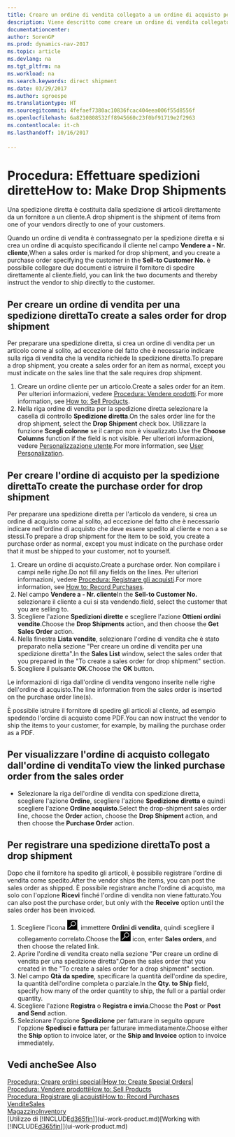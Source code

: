 ```yaml
---
title: Creare un ordine di vendita collegato a un ordine di acquisto per una spedizione diretta
description: Viene descritto come creare un ordine di vendita collegato a un ordine di acquisto per consentire la spedizione diretta dal fornitore al cliente.
documentationcenter: 
author: SorenGP
ms.prod: dynamics-nav-2017
ms.topic: article
ms.devlang: na
ms.tgt_pltfrm: na
ms.workload: na
ms.search.keywords: direct shipment
ms.date: 03/29/2017
ms.author: sgroespe
ms.translationtype: HT
ms.sourcegitcommit: 4fefaef7380ac10836fcac404eea006f55d8556f
ms.openlocfilehash: 6a8210808532ff8945660c23f0bf91719e2f2963
ms.contentlocale: it-ch
ms.lasthandoff: 10/16/2017

---
```

# <a name="how-to-make-drop-shipments"></a><span data-ttu-id="cd60d-103">Procedura: Effettuare spedizioni dirette</span><span class="sxs-lookup"><span data-stu-id="cd60d-103">How to: Make Drop Shipments</span></span>
<span data-ttu-id="cd60d-104">Una spedizione diretta è costituita dalla spedizione di articoli direttamente da un fornitore a un cliente.</span><span class="sxs-lookup"><span data-stu-id="cd60d-104">A drop shipment is the shipment of items from one of your vendors directly to one of your customers.</span></span>

<span data-ttu-id="cd60d-105">Quando un ordine di vendita è contrassegnato per la spedizione diretta e si crea un ordine di acquisto specificando il cliente nel campo **Vendere a - Nr. cliente**,</span><span class="sxs-lookup"><span data-stu-id="cd60d-105">When a sales order is marked for drop shipment, and you create a purchase order specifying the customer in the **Sell-to Customer No.**</span></span> <span data-ttu-id="cd60d-106">è possibile collegare due documenti e istruire il fornitore di spedire direttamente al cliente.</span><span class="sxs-lookup"><span data-stu-id="cd60d-106">field, you can link the two documents and thereby instruct the vendor to ship directly to the customer.</span></span>

## <a name="to-create-a-sales-order-for-drop-shipment"></a><span data-ttu-id="cd60d-107">Per creare un ordine di vendita per una spedizione diretta</span><span class="sxs-lookup"><span data-stu-id="cd60d-107">To create a sales order for drop shipment</span></span>
<span data-ttu-id="cd60d-108">Per preparare una spedizione diretta, si crea un ordine di vendita per un articolo come al solito, ad eccezione del fatto che è necessario indicare sulla riga di vendita che la vendita richiede la spedizione diretta.</span><span class="sxs-lookup"><span data-stu-id="cd60d-108">To prepare a drop shipment, you create a sales order for an item as normal, except you must indicate on the sales line that the sale requires drop shipment.</span></span>

1. <span data-ttu-id="cd60d-109">Creare un ordine cliente per un articolo.</span><span class="sxs-lookup"><span data-stu-id="cd60d-109">Create a sales order for an item.</span></span> <span data-ttu-id="cd60d-110">Per ulteriori informazioni, vedere [Procedura: Vendere prodotti](sales-how-sell-products.md).</span><span class="sxs-lookup"><span data-stu-id="cd60d-110">For more information, see [How to: Sell Products](sales-how-sell-products.md).</span></span>
2. <span data-ttu-id="cd60d-111">Nella riga ordine di vendita per la spedizione diretta selezionare la casella di controllo **Spedizione diretta**.</span><span class="sxs-lookup"><span data-stu-id="cd60d-111">On the sales order line for the drop shipment, select the **Drop Shipment** check box.</span></span> <span data-ttu-id="cd60d-112">Utilizzare la funzione **Scegli colonne** se il campo non è visualizzato.</span><span class="sxs-lookup"><span data-stu-id="cd60d-112">Use the **Choose Columns** function if the field is not visible.</span></span> <span data-ttu-id="cd60d-113">Per ulteriori informazioni, vedere [Personalizzazione utente](ui-user-personalization.md).</span><span class="sxs-lookup"><span data-stu-id="cd60d-113">For more information, see [User Personalization](ui-user-personalization.md).</span></span>

## <a name="to-create-the-purchase-order-for-drop-shipment"></a><span data-ttu-id="cd60d-114">Per creare l'ordine di acquisto per la spedizione diretta</span><span class="sxs-lookup"><span data-stu-id="cd60d-114">To create the purchase order for drop shipment</span></span>
<span data-ttu-id="cd60d-115">Per preparare una spedizione diretta per l'articolo da vendere, si crea un ordine di acquisto come al solito, ad eccezione del fatto che è necessario indicare nell'ordine di acquisto che deve essere spedito al cliente e non a se stessi.</span><span class="sxs-lookup"><span data-stu-id="cd60d-115">To prepare a drop shipment for the item to be sold, you create a purchase order as normal, except you must indicate on the purchase order that it must be shipped to your customer, not to yourself.</span></span>

1. <span data-ttu-id="cd60d-116">Creare un ordine di acquisto.</span><span class="sxs-lookup"><span data-stu-id="cd60d-116">Create a purchase order.</span></span> <span data-ttu-id="cd60d-117">Non compilare i campi nelle righe.</span><span class="sxs-lookup"><span data-stu-id="cd60d-117">Do not fill any fields on the lines.</span></span> <span data-ttu-id="cd60d-118">Per ulteriori informazioni, vedere [Procedura: Registrare gli acquisti](purchasing-how-record-purchases.md).</span><span class="sxs-lookup"><span data-stu-id="cd60d-118">For more information, see [How to: Record Purchases](purchasing-how-record-purchases.md).</span></span>
2. <span data-ttu-id="cd60d-119">Nel campo **Vendere a - Nr. cliente**</span><span class="sxs-lookup"><span data-stu-id="cd60d-119">In the **Sell-to Customer No.**</span></span> <span data-ttu-id="cd60d-120">selezionare il cliente a cui si sta vendendo.</span><span class="sxs-lookup"><span data-stu-id="cd60d-120">field, select the customer that you are selling to.</span></span>
3. <span data-ttu-id="cd60d-121">Scegliere l'azione **Spedizioni dirette** e scegliere l'azione **Ottieni ordini vendite**.</span><span class="sxs-lookup"><span data-stu-id="cd60d-121">Choose the **Drop Shipments** action, and then choose the **Get Sales Order** action.</span></span>
4. <span data-ttu-id="cd60d-122">Nella finestra **Lista vendite**, selezionare l'ordine di vendita che è stato preparato nella sezione "Per creare un ordine di vendita per una spedizione diretta".</span><span class="sxs-lookup"><span data-stu-id="cd60d-122">In the **Sales List** window, select the sales order that you prepared in the "To create a sales order for drop shipment" section.</span></span>
5. <span data-ttu-id="cd60d-123">Scegliere il pulsante **OK**.</span><span class="sxs-lookup"><span data-stu-id="cd60d-123">Choose the **OK** button.</span></span>

<span data-ttu-id="cd60d-124">Le informazioni di riga dall'ordine di vendita vengono inserite nelle righe dell'ordine di acquisto.</span><span class="sxs-lookup"><span data-stu-id="cd60d-124">The line information from the sales order is inserted on the purchase order line(s).</span></span>

<span data-ttu-id="cd60d-125">È possibile istruire il fornitore di spedire gli articoli al cliente, ad esempio spedendo l'ordine di acquisto come PDF.</span><span class="sxs-lookup"><span data-stu-id="cd60d-125">You can now instruct the vendor to ship the items to your customer, for example, by mailing the purchase order as a PDF.</span></span>     

## <a name="to-view-the-linked-purchase-order-from-the-sales-order"></a><span data-ttu-id="cd60d-126">Per visualizzare l'ordine di acquisto collegato dall'ordine di vendita</span><span class="sxs-lookup"><span data-stu-id="cd60d-126">To view the linked purchase order from the sales order</span></span>
* <span data-ttu-id="cd60d-127">Selezionare la riga dell'ordine di vendita con spedizione diretta, scegliere l'azione **Ordine**, scegliere l'azione **Spedizione diretta** e quindi scegliere l'azione **Ordine acquisto**.</span><span class="sxs-lookup"><span data-stu-id="cd60d-127">Select the drop-shipment sales order line, choose the **Order** action, choose the **Drop Shipment** action, and then choose the **Purchase Order** action.</span></span>

## <a name="to-post-a-drop-shipment"></a><span data-ttu-id="cd60d-128">Per registrare una spedizione diretta</span><span class="sxs-lookup"><span data-stu-id="cd60d-128">To post a drop shipment</span></span>
<span data-ttu-id="cd60d-129">Dopo che il fornitore ha spedito gli articoli, è possibile registrare l'ordine di vendita come spedito.</span><span class="sxs-lookup"><span data-stu-id="cd60d-129">After the vendor ships the items, you can post the sales order as shipped.</span></span> <span data-ttu-id="cd60d-130">È possibile registrare anche l'ordine di acquisto, ma solo con l'opzione **Ricevi** finché l'ordine di vendita non viene fatturato.</span><span class="sxs-lookup"><span data-stu-id="cd60d-130">You can also post the purchase order, but only with the **Receive** option until the sales order has been invoiced.</span></span>

1. <span data-ttu-id="cd60d-131">Scegliere l'icona ![Cerca pagina o report](media/ui-search/search_small.png "icona Cerca pagina o report"), immettere **Ordini di vendita**, quindi scegliere il collegamento correlato.</span><span class="sxs-lookup"><span data-stu-id="cd60d-131">Choose the ![Search for Page or Report](media/ui-search/search_small.png "Search for Page or Report icon") icon, enter **Sales orders**, and then choose the related link.</span></span>
2. <span data-ttu-id="cd60d-132">Aprire l'ordine di vendita creato nella sezione "Per creare un ordine di vendita per una spedizione diretta".</span><span class="sxs-lookup"><span data-stu-id="cd60d-132">Open the sales order that you created in the "To create a sales order for a drop shipment" section.</span></span>
3. <span data-ttu-id="cd60d-133">Nel campo **Qtà da spedire**, specificare la quantità dell'ordine da spedire, la quantità dell'ordine completa o parziale.</span><span class="sxs-lookup"><span data-stu-id="cd60d-133">In the **Qty. to Ship** field, specify how many of the order quantity to ship, the full or a partial order quantity.</span></span>
4. <span data-ttu-id="cd60d-134">Scegliere l'azione **Registra** o **Registra e invia**.</span><span class="sxs-lookup"><span data-stu-id="cd60d-134">Choose the **Post** or **Post and Send** action.</span></span>
5. <span data-ttu-id="cd60d-135">Selezionare l'opzione **Spedizione** per fatturare in seguito oppure l'opzione **Spedisci e fattura** per fatturare immediatamente.</span><span class="sxs-lookup"><span data-stu-id="cd60d-135">Choose either the **Ship** option to invoice later, or the **Ship and Invoice** option to invoice immediately.</span></span>

## <a name="see-also"></a><span data-ttu-id="cd60d-136">Vedi anche</span><span class="sxs-lookup"><span data-stu-id="cd60d-136">See Also</span></span>
<span data-ttu-id="cd60d-137">[Procedura: Creare ordini speciali](sales-how-to-create-special-orders.md)|</span><span class="sxs-lookup"><span data-stu-id="cd60d-137">[How to: Create Special Orders](sales-how-to-create-special-orders.md)|</span></span>  
[<span data-ttu-id="cd60d-138">Procedura: Vendere prodotti</span><span class="sxs-lookup"><span data-stu-id="cd60d-138">How to: Sell Products</span></span>](sales-how-sell-products.md)  
[<span data-ttu-id="cd60d-139">Procedura: Registrare gli acquisti</span><span class="sxs-lookup"><span data-stu-id="cd60d-139">How to: Record Purchases</span></span>](purchasing-how-record-purchases.md)  
[<span data-ttu-id="cd60d-140">Vendite</span><span class="sxs-lookup"><span data-stu-id="cd60d-140">Sales</span></span>](sales-manage-sales.md)  
[<span data-ttu-id="cd60d-141">Magazzino</span><span class="sxs-lookup"><span data-stu-id="cd60d-141">Inventory</span></span>](inventory-manage-inventory.md)  
<span data-ttu-id="cd60d-142">[Utilizzo di [!INCLUDE[d365fin](includes/d365fin_md.md)]](ui-work-product.md)</span><span class="sxs-lookup"><span data-stu-id="cd60d-142">[Working with [!INCLUDE[d365fin](includes/d365fin_md.md)]](ui-work-product.md)</span></span>

